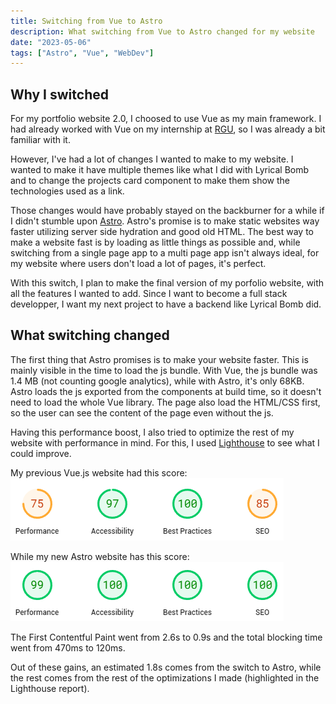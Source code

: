 ```yaml
---
title: Switching from Vue to Astro
description: What switching from Vue to Astro changed for my website
date: "2023-05-06"
tags: ["Astro", "Vue", "WebDev"]
---
```


## Why I switched

For my portfolio website 2.0, I choosed to use Vue as my main framework. I had already worked with Vue on my internship at [RGU](https://www.rgu.ac.uk/), so I was already a bit familiar with it.

However, I've had a lot of changes I wanted to make to my website. I wanted to make it have multiple themes like what I did with Lyrical Bomb and to change the projects card component to make them show the technologies used as a link.

Those changes would have probably stayed on the backburner for a while if I didn't stumble upon [Astro](https://astro.build/). Astro's promise is to make static websites way faster utilizing server side hydration and good old HTML. The best way to make a website fast is by loading as little things as possible and, while switching from a single page app to a multi page app isn't always ideal, for my website where users don't load a lot of pages, it's perfect.

With this switch, I plan to make the final version of my porfolio website, with all the features I wanted to add. Since I want to become a full stack developper, I want my next project to have a backend like Lyrical Bomb did.

## What switching changed

The first thing that Astro promises is to make your website faster. This is mainly visible in the time to load the js bundle. With Vue, the js bundle was 1.4 MB (not counting google analytics), while with Astro, it's only 68KB. Astro loads the js exported from the components at build time, so it doesn't need to load the whole Vue library. The page also load the HTML/CSS first, so the user can see the content of the page even without the js.

Having this performance boost, I also tried to optimize the rest of my website with performance in mind. For this, I used [Lighthouse](https://developers.google.com/web/tools/lighthouse) to see what I could improve.

My previous Vue.js website had this score:
![Lighthouse score for my previous website](../../assets/blog/lighthouse_score_website-v2.png)

While my new Astro website has this score:
![Lighthouse score for my new website](../../assets/blog/lighthouse_score_website-v3.png)

The First Contentful Paint went from 2.6s to 0.9s and the total blocking time went from 470ms to 120ms.

Out of these gains, an estimated 1.8s comes from the switch to Astro, while the rest comes from the rest of the optimizations I made (highlighted in the Lighthouse report).
